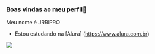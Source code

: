 ### Boas vindas ao meu perfil💙

Meu nome é JRRIPRO

- Estou estudando na [Alura] (https://www.alura.com.br)






![](
https://media1.tenor.com/m/RxySkdsMIPQAAAAC/happy-monday-peanuts.gif)
